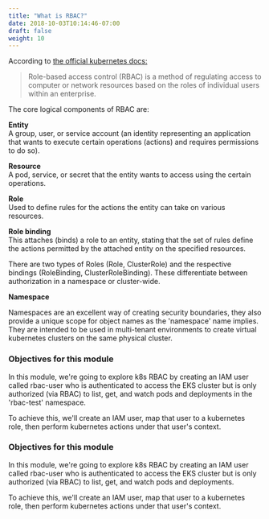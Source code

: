 ```yaml
---
title: "What is RBAC?"
date: 2018-10-03T10:14:46-07:00
draft: false
weight: 10
---
```


According to [the official kubernetes docs:](https://kubernetes.io/docs/reference/access-authn-authz/rbac/)

> Role-based access control (RBAC) is a method of regulating access to computer or network resources based on the roles of individual users within an enterprise.

The core logical components of RBAC are:

**Entity**  
A group, user, or service account (an identity representing an application that
wants to execute certain operations (actions) and requires permissions to do so).

**Resource**  
A pod, service, or secret that the entity wants to access using the certain operations.

**Role**  
Used to define rules for the actions the entity can take on various resources.

**Role binding**  
This attaches (binds) a role to an entity, stating that the set of rules define the
actions permitted by the attached entity on the specified resources.

There are two types of Roles (Role, ClusterRole) and the respective bindings (RoleBinding, ClusterRoleBinding).
These differentiate between authorization in a namespace or cluster-wide.

**Namespace**  

Namespaces are an excellent way of creating security boundaries, they also provide a unique scope for object names as the 'namespace' name implies. They are intended to be used in multi-tenant environments to create virtual kubernetes clusters on the same physical cluster.


### Objectives for this module
In this module, we're going to explore k8s RBAC by creating an IAM user called rbac-user who is authenticated to access the EKS cluster but is only authorized (via RBAC) to list, get, and watch pods and deployments in the 'rbac-test' namespace.

To achieve this, we'll create an IAM user, map that user to a kubernetes role, then perform kubernetes actions under that user's context.

### Objectives for this module
In this module, we're going to explore k8s RBAC by creating an IAM user called rbac-user who is authenticated to access the EKS cluster but is only authorized (via RBAC) to list, get, and watch pods and deployments.

To achieve this, we'll create an IAM user, map that user to a kubernetes role, then perform kubernetes actions under that user's context.
